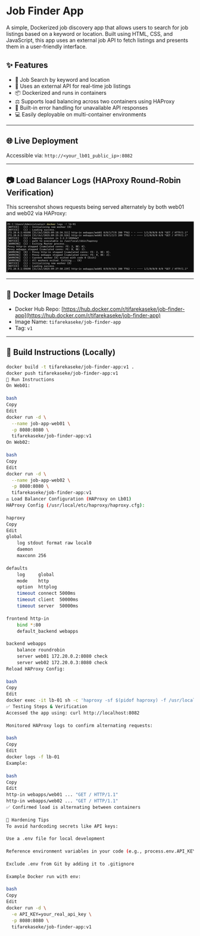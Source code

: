 # Job Finder App

A simple, Dockerized job discovery app that allows users to search for job listings based on a keyword or location. Built using HTML, CSS, and JavaScript, this app uses an external job API to fetch listings and presents them in a user-friendly interface.

## ✨ Features

- 🔎 Job Search by keyword and location  
- 🧠 Uses an external API for real-time job listings  
- 📦 Dockerized and runs in containers  
- ⚖️ Supports load balancing across two containers using HAProxy  
- 🧪 Built-in error handling for unavailable API responses  
- 💻 Easily deployable on multi-container environments

---

## 🌐 Live Deployment
Accessible via: `http://<your_lb01_public_ip>:8082`

---

## 📷 Load Balancer Logs (HAProxy Round-Robin Verification)

This screenshot shows requests being served alternately by both web01 and web02 via HAProxy:

![HAProxy Logs](./Screenshot%202025-07-31%20113206.png)

---

## 🐳 Docker Image Details

- Docker Hub Repo: [https://hub.docker.com/r/tifarekaseke/job-finder-app](https://hub.docker.com/r/tifarekaseke/job-finder-app)
- Image Name: `tifarekaseke/job-finder-app`
- Tag: `v1`

---

## 🔧 Build Instructions (Locally)

```bash
docker build -t tifarekaseke/job-finder-app:v1 .
docker push tifarekaseke/job-finder-app:v1
🚀 Run Instructions
On Web01:

bash
Copy
Edit
docker run -d \
  --name job-app-web01 \
  -p 8080:8080 \
  tifarekaseke/job-finder-app:v1
On Web02:

bash
Copy
Edit
docker run -d \
  --name job-app-web02 \
  -p 8080:8080 \
  tifarekaseke/job-finder-app:v1
⚖️ Load Balancer Configuration (HAProxy on Lb01)
HAProxy Config (/usr/local/etc/haproxy/haproxy.cfg):

haproxy
Copy
Edit
global
    log stdout format raw local0
    daemon
    maxconn 256

defaults
    log     global
    mode    http
    option  httplog
    timeout connect 5000ms
    timeout client  50000ms
    timeout server  50000ms

frontend http-in
    bind *:80
    default_backend webapps

backend webapps
    balance roundrobin
    server web01 172.20.0.2:8080 check
    server web02 172.20.0.3:8080 check
Reload HAProxy Config:

bash
Copy
Edit
docker exec -it lb-01 sh -c 'haproxy -sf $(pidof haproxy) -f /usr/local/etc/haproxy/haproxy.cfg'
✅ Testing Steps & Verification
Accessed the app using: curl http://localhost:8082

Monitored HAProxy logs to confirm alternating requests:

bash
Copy
Edit
docker logs -f lb-01
Example:

bash
Copy
Edit
http-in webapps/web01 ... "GET / HTTP/1.1"
http-in webapps/web02 ... "GET / HTTP/1.1"
✅ Confirmed load is alternating between containers

🔐 Hardening Tips
To avoid hardcoding secrets like API keys:

Use a .env file for local development

Reference environment variables in your code (e.g., process.env.API_KEY)

Exclude .env from Git by adding it to .gitignore

Example Docker run with env:

bash
Copy
Edit
docker run -d \
  -e API_KEY=your_real_api_key \
  -p 8080:8080 \
  tifarekaseke/job-finder-app:v1
